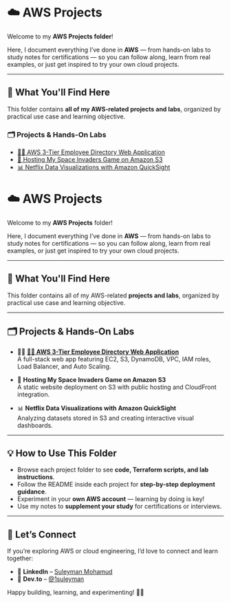 # ☁️ AWS Projects 

Welcome to my **AWS Projects folder**!

Here, I document everything I’ve done in **AWS** — from hands-on labs to study notes for certifications — so you can follow along, learn from real examples, or just get inspired to try your own cloud projects.

---

## 🚀 What You'll Find Here

This folder contains **all of my AWS-related projects and labs**, organized by practical use case and learning objective.

### 🗂️ Projects & Hands-On Labs

* [🧑‍💻 AWS 3-Tier Employee Directory Web Application](https://github.com/1suleyman/-AWS-Employee-Directory-Project-Hands-On-Lab-)
* [🌌 Hosting My Space Invaders Game on Amazon S3](https://github.com/1suleyman/-Hosting-a-Space-Invaders-Game-on-Amazon-S3)
* [📊 Netflix Data Visualizations with Amazon QuickSight](https://github.com/1suleyman/-Netflix-Data-Visualizations-with-Amazon-QuickSight)

# ☁️ AWS Projects

Welcome to my **AWS Projects** folder!  

Here, I document everything I’ve done in **AWS** — from hands-on labs to study notes for certifications — so you can follow along, learn from real examples, or just get inspired to try your own cloud projects.

---

## 🚀 What You'll Find Here

This folder contains all of my AWS-related **projects and labs**, organized by practical use case and learning objective.

---

## 🗂️ Projects & Hands-On Labs

- 🧑‍💻 **[🧑‍💻 AWS 3-Tier Employee Directory Web Application](https://github.com/1suleyman/-AWS-Employee-Directory-Project-Hands-On-Lab-)**  
  A full-stack web app featuring EC2, S3, DynamoDB, VPC, IAM roles, Load Balancer, and Auto Scaling.

- 🌌 **Hosting My Space Invaders Game on Amazon S3**  
  A static website deployment on S3 with public hosting and CloudFront integration.

- 📊 **Netflix Data Visualizations with Amazon QuickSight**  
  Analyzing datasets stored in S3 and creating interactive visual dashboards.

---

## 💡 How to Use This Folder

- Browse each project folder to see **code, Terraform scripts, and lab instructions**.  
- Follow the README inside each project for **step-by-step deployment guidance**.  
- Experiment in your **own AWS account** — learning by doing is key!  
- Use my notes to **supplement your study** for certifications or interviews.  

---

## 🤝 Let’s Connect

If you’re exploring AWS or cloud engineering, I’d love to connect and learn together:  

* 💼 **LinkedIn** – [Suleyman Mohamud](https://www.linkedin.com/in/suleyman-mohamud/)
* 🧠 **Dev.to** – [@1suleyman](https://dev.to/1suleyman)

Happy building, learning, and experimenting! 🌱✨
